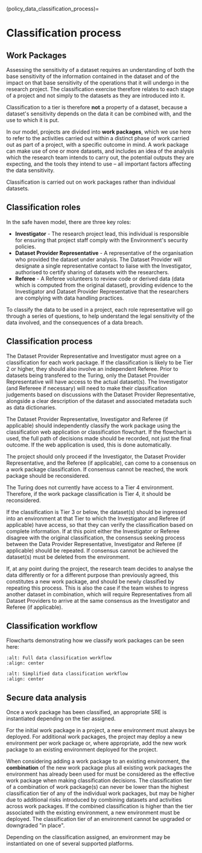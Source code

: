 (policy_data_classification_process)=
# Classification process

## Work Packages

Assessing the sensitivity of a dataset requires an understanding of both the base sensitivity of the information contained in the dataset and of the impact on that base sensitivity of the operations that it will undergo in the research project. The classification exercise therefore relates to each stage of a project and not simply to the datasets as they are introduced into it.

Classification to a tier is therefore **not** a property of a dataset, because a dataset's sensitivity depends on the data it can be combined with, and the use to which it is put.

In our model, projects are divided into **work packages**, which we use here to refer to the activities carried out within a distinct phase of work carried out as part of a project, with a specific outcome in mind. A work package can make use of one or more datasets, and includes an idea of the analysis which the research team intends to carry out, the potential outputs they are expecting, and the tools they intend to use – all important factors affecting the data sensitivity.

Classification is carried out on work packages rather than individual datasets.

## Classification roles

In the safe haven model, there are three key roles:

- **Investigator** - The research project lead, this individual is responsible for ensuring that project staff comply with the Environment's security policies.
- **Dataset Provider Representative** - A representative of the organisation who provided the dataset under analysis. The Dataset Provider will designate a single representative contact to liaise with the Investigator, authorised to certify sharing of datasets with the researchers.
- **Referee** - A Referee volunteers to review code or derived data (data which is computed from the original dataset), providing evidence to the Investigator and Dataset Provider Representative that the researchers are complying with data handling practices.

To classify the data to be used in a project, each role representative will go through a series of questions, to help understand the legal sensitivity of the data involved, and the consequences of a data breach.

## Classification process

The Dataset Provider Representative and Investigator must agree on a classification for each work package. If the classification is likely to be Tier 2 or higher, they should also involve an independent Referee. Prior to datasets being transfered to the Turing, only the Dataset Provider Representative will have access to the actual dataset(s). The Investigator (and Refereee if necessary) will need to make their classification judgements based on discussions with the Dataset Provider Representative, alongside a clear description of the dataset and associated metadata such as data dictionaries.

The Dataset Provider Representative, Investigator and Referee (if applicable) should independently classify the work package using the classification web application or classification flowchart. If the flowchart is used, the full path of decisions made should be recorded, not just the final outcome. If the web application is used, this is done automatically.

The project should only proceed if the Investigator, the Dataset Provider Representative, and the Referee (if applicable), can come to a consensus on a work package classification. If consensus cannot be reached, the work package should be reconsidered.

The Turing does not currently have access to a Tier 4 environment. Therefore, if the work package classification is Tier 4, it should be reconsidered.

If the classification is Tier 3 or below, the dataset(s) should be ingressed into an environment at that Tier to which the Investigator and Referee (if applicable) have access, so that they can verify the classification based on complete information. If at this point either the Investigator or Referee disagree with the original classification, the consensus seeking process between the Data Provider Representative, Investigator and Referee (if applicable) should be repeated. If consensus cannot be achieved the dataset(s) must be deleted from the environment.

If, at any point during the project, the research team decides to analyse the data differently or for a different purpose than previously agreed, this constitutes a new work package, and should be newly classified by repeating this process. This is also the case if the team wishes to ingress another dataset in combination, which will require Representatives from all Dataset Providers to arrive at the same consensus as the Investigator and Referee (if applicable).

## Classification workflow

Flowcharts demonstrating how we classify work packages can be seen here:

```{image} full_classification_flow.png
:alt: Full data classification workflow
:align: center
```

```{image} simple_classification_flow.png
:alt: Simplified data classification workflow
:align: center
```

## Secure data analysis

Once a work package has been classified, an appropriate SRE is instantiated depending on the tier assigned.

For the initial work package in a project, a new environment must always be deployed.
For additional work packages, the project may deploy a new environment per work package or, where appropriate, add the new work package to an existing environment deployed for the project.

When considering adding a work package to an existing environment, the **combination** of the new work package plus all existing work packages the environment has already been used for must be considered as the effective work package when making classification decisions.
The classification tier of a combination of work package(s) can never be lower than the highest classification tier of any of the individual work packages, but may be higher due to additional risks introduced by combining datasets and activities across work packages.
If the combined classification is higher than the tier associated with the existing environment, a new environment must be deployed.
The classification tier of an environment cannot be upgraded or downgraded "in place".

Depending on the classification assigned, an environment may be instantiated on one of several supported platforms.
